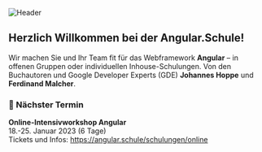 ![Header](https://user-images.githubusercontent.com/1683147/146966369-f4fefb2a-6e22-47a2-ad77-2ffccf5681ee.png)

## Herzlich Willkommen bei der Angular.Schule!
Wir machen Sie und Ihr Team fit für das Webframework **Angular** – in offenen Gruppen oder individuellen Inhouse-Schulungen. Von den Buchautoren und Google Developer Experts (GDE) **Johannes Hoppe** und **Ferdinand Malcher**.

### 📅 Nächster Termin

**Online-Intensivworkshop Angular**<br>
18.-25. Januar 2023 (6 Tage)<br>
Tickets und Infos: https://angular.schule/schulungen/online
